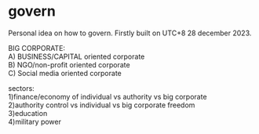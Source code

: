 # govern
  Personal idea on how to govern. Firstly built on UTC+8 28 december 2023.  

BIG CORPORATE:   
  A) BUSINESS/CAPITAL oriented corporate  
  B) NGO/non-profit oriented corporate  
  C) Social media oriented corporate  
  
sectors:  
  1)finance/economy of individual vs authority vs big corporate  
  2)authority control vs individual vs big corporate freedom  
  3)education  
  4)military power  

